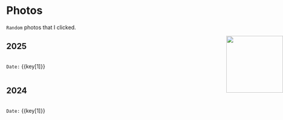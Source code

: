 # Photos 
`Random` photos that I clicked.

<img src="/mascot/camera.png" style="width: 150px; position: absolute; right: 0;" />

## 2025

<div style="display: flex; flex-wrap: wrap; gap: 20px">
<div style="width: 300px" v-for="key in photos_2025">
<img :src="key[0]" style="width: 100%"/>

`Date:` {{key[1]}}

</div>
</div>

## 2024

<div style="display: flex; flex-wrap: wrap; gap: 20px">
<div style="width: 300px" v-for="key in photos">
<img :src="key[0]" style="width: 100%"/>

`Date:` {{key[1]}}

</div>
</div>



<script setup>

    const photos_2025 = [
        
    ]

    const photos = [
        
        ["https://utfs.io/f/Jk6mQ2VBlE6tEiTjoH9CJBlGwtFz0fbUoaVK5EOIYLA3nv7k", "2024-07-27"], 
        ["https://utfs.io/f/Jk6mQ2VBlE6t5wkQiDzXF7UBCiWynrLPft8gNJG1EsAh29aZ", "2002-08-03"], 
        ["https://utfs.io/f/Jk6mQ2VBlE6tjhui8zmkDAhdsL1rYizQwoxOcMaN5meRvb7I", "2024-02-24"],
        ["https://utfs.io/f/Jk6mQ2VBlE6tWfzP5wJSQpKV0dDlMFAxIHX7wcYCPs1eEauN", "2024-08-24"],
        ["https://utfs.io/f/Jk6mQ2VBlE6tsfy3DRbEQTcoxSCj0kiltyeMR9vVqnPZ7Fs1", "2024-11-01"],
        ["https://utfs.io/f/Jk6mQ2VBlE6tZHt2kSgjRlfiMK6r04kEQNc59egnYLduJA3w", "2024-07-09"],
        ["/images/1.jpg", "2024-12-20"],
        ["/images/3.jpg", "2024-12-21"],
        ["/images/4.jpg", "2024-12-25"],
        ["https://utfs.io/f/Jk6mQ2VBlE6tyoKQ47tCFTLsGa3mY8iJX6eSRWAn2HkNd70x", "2024-11-03"],
        ["https://utfs.io/f/Jk6mQ2VBlE6t9nVfCXN1g3dW4hYzBClEsHpSKvjfumNtoMq6", "2024-06-25"],
        ["https://utfs.io/f/Jk6mQ2VBlE6tZZqXojgjRlfiMK6r04kEQNc59egnYLduJA3w", "2024-10-09"],
        ["https://utfs.io/f/Jk6mQ2VBlE6tEMK4oI9CJBlGwtFz0fbUoaVK5EOIYLA3nv7k", "2024-03-11"],
        ["https://utfs.io/f/Jk6mQ2VBlE6tz45lrRxcaKvjeolUV81nmEQw7yN5zLhtIJpY", "2024-01-04"],
        ["https://utfs.io/f/Jk6mQ2VBlE6tZEJ29BgjRlfiMK6r04kEQNc59egnYLduJA3w", "2024-08-20"],
        ["https://utfs.io/f/Jk6mQ2VBlE6t9mjj601N1g3dW4hYzBClEsHpSKvjfumNtoMq", "2024-09-10"],
        ["https://utfs.io/f/Jk6mQ2VBlE6tqISspxAxeDBVYvIitkQ1K7r0wXaAfmgz3pGC", "2024-02-16"],
        ["https://utfs.io/f/Jk6mQ2VBlE6tt7Fm0sXZovQfaq1eFImnSxTcu3z4KgYDhbtO", "2024-02-25"],
        ["https://utfs.io/f/Jk6mQ2VBlE6twSZgVJENF2MqUHbJiQOD8fPktGxB5KmlY9sz", "2024-11-05"],
        ["https://utfs.io/f/Jk6mQ2VBlE6tPDKnUNqE8ywRKfVHnQGOo1uaMUkvbc9iLmY6", "2024-04-10"],
        ["https://utfs.io/f/Jk6mQ2VBlE6t7uoTadhkjWeOpSoINiwd4928hJt5gXrfHL30", "2024-03-06"],
        ["https://utfs.io/f/Jk6mQ2VBlE6tltSwgLnEzb01rkPICwlNKZtoGxX6A2ue3Hvh", "2024-09-08"],
        ["https://utfs.io/f/Jk6mQ2VBlE6tzo3EQWxcaKvjeolUV81nmEQw7yN5zLhtIJpY", "2024-09-30"],
        ["https://utfs.io/f/Jk6mQ2VBlE6tfDBoaGl4otpcD0BGVWHCx9wRn1u2EqmsdQvi", "2024-08-24"],
        ["https://utfs.io/f/Jk6mQ2VBlE6tpPX02jkmPQe2d0cfNvlGS1EC5rgLKqWpjowZ", "2024-05-06"],
        ]

</script>